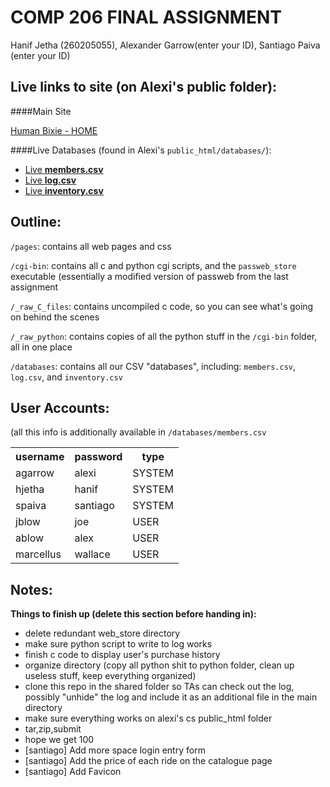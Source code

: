COMP 206 FINAL ASSIGNMENT
=========================

Hanif Jetha (260205055), Alexander Garrow(enter your ID), Santiago Paiva (enter your ID)

Live links to site (on Alexi's public folder):
-----------------------------------------------

####Main Site

[Human Bixie - HOME](http://cs.mcgill.ca/~agarro/home.html)

####Live Databases (found in Alexi's `public_html/databases/`):

* [Live **members.csv**](http://cs.mcgill.ca/~agarro/databases/members.csv)
* [Live **log.csv**](http://cs.mcgill.ca/~agarro/databases/log.csv)
* [Live **inventory.csv**](http://cs.mcgill.ca/~agarro/databases/inventory.csv)

Outline:
--------

`/pages`: contains all web pages and css

`/cgi-bin`: contains all c and python cgi scripts, and the `passweb_store` executable (essentially
a modified version of passweb from the last assignment

`/_raw_C_files`: contains uncompiled c code, so you can see what's going on behind the scenes

`/_raw_python`: contains copies of all the python stuff in the `/cgi-bin` folder, all in one place

`/databases`: contains all our CSV "databases", including: `members.csv`, `log.csv`, and `inventory.csv`

User Accounts:
--------------

(all this info is additionally available in `/databases/members.csv`

<table>
  <tr>
    <th>username</th><th>password</th><th>type</th>
  </tr>
  <tr>
    <td>agarrow</td><td>alexi</td><td>SYSTEM</td>
  </tr>
  <tr>
  <td>hjetha</td><td>hanif</td><td>SYSTEM</td>
  </tr>
 <tr>
  <td>spaiva</td><td>santiago</td><td>SYSTEM</td>
  </tr>
 <tr>
  <td>jblow</td><td>joe</td><td>USER</td>
  </tr>
 <tr>
  <td>ablow</td><td>alex</td><td>USER</td>
  </tr>
 <tr>
  <td>marcellus</td><td>wallace</td><td>USER</td>
  </tr>
</table>


Notes:
------

**Things to finish up (delete this section before handing in):**

* delete redundant web_store directory
* make sure python script to write to log works
* finish c code to display user's purchase history
* organize directory (copy all python shit to python folder, clean up useless stuff, keep everything organized)
* clone this repo in the shared folder so TAs can check out the log, possibly "unhide" the log and include it as an additional file in the main directory
* make sure everything works on alexi's cs public_html folder
* tar,zip,submit
* hope we get 100
* [santiago] Add more space login entry form 
* [santiago] Add the price of each ride on the catalogue page
* [santiago] Add Favicon 
